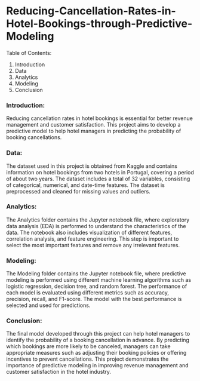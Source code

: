 # Reducing-Cancellation-Rates-in-Hotel-Bookings-through-Predictive-Modeling

Table of Contents:

1. Introduction
2. Data
3. Analytics
4. Modeling
5. Conclusion

### Introduction:

Reducing cancellation rates in hotel bookings is essential for better revenue management and customer satisfaction. This project aims to develop a predictive model to help hotel managers in predicting the probability of booking cancellations.

### Data:

The dataset used in this project is obtained from Kaggle and contains information on hotel bookings from two hotels in Portugal, covering a period of about two years. The dataset includes a total of 32 variables, consisting of categorical, numerical, and date-time features. The dataset is preprocessed and cleaned for missing values and outliers.

### Analytics:

The Analytics folder contains the Jupyter notebook file, where exploratory data analysis (EDA) is performed to understand the characteristics of the data. The notebook also includes visualization of different features, correlation analysis, and feature engineering. This step is important to select the most important features and remove any irrelevant features.

### Modeling:

The Modeling folder contains the Jupyter notebook file, where predictive modeling is performed using different machine learning algorithms such as logistic regression, decision tree, and random forest. The performance of each model is evaluated using different metrics such as accuracy, precision, recall, and F1-score. The model with the best performance is selected and used for predictions.

### Conclusion:

The final model developed through this project can help hotel managers to identify the probability of a booking cancellation in advance. By predicting which bookings are more likely to be canceled, managers can take appropriate measures such as adjusting their booking policies or offering incentives to prevent cancellations. This project demonstrates the importance of predictive modeling in improving revenue management and customer satisfaction in the hotel industry.
